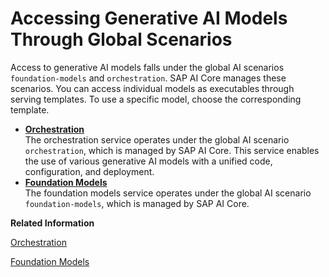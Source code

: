 <!-- loio4ca11f687fbd435b813b2726c3ddbaea -->

# Accessing Generative AI Models Through Global Scenarios

Access to generative AI models falls under the global AI scenarios `foundation-models` and `orchestration`. SAP AI Core manages these scenarios. You can access individual models as executables through serving templates. To use a specific model, choose the corresponding template.

-   **[Orchestration](orchestration-cdd4847.md "The orchestration service operates under the global AI scenario
			orchestration, which is managed by SAP AI Core. This service
		enables the use of various generative AI models with a unified code, configuration, and
		deployment.")**  
The orchestration service operates under the global AI scenario `orchestration`, which is managed by SAP AI Core. This service enables the use of various generative AI models with a unified code, configuration, and deployment.
-   **[Foundation Models](foundation-models-2d981fb.md "The foundation models service operates under the global AI scenario
			foundation-models, which is managed by SAP AI Core.")**  
The foundation models service operates under the global AI scenario `foundation-models`, which is managed by SAP AI Core.

**Related Information**  


[Orchestration](orchestration-cdd4847.md "The orchestration service operates under the global AI scenario orchestration, which is managed by SAP AI Core. This service enables the use of various generative AI models with a unified code, configuration, and deployment.")

[Foundation Models](foundation-models-2d981fb.md "The foundation models service operates under the global AI scenario foundation-models, which is managed by SAP AI Core.")

